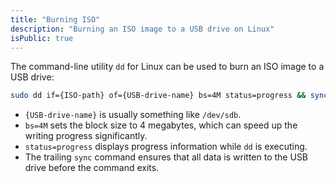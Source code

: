 ```yaml
---
title: "Burning ISO"
description: "Burning an ISO image to a USB drive on Linux"
isPublic: true
---
```


The command-line utility `dd` for Linux can be used to burn an ISO image to a
USB drive:

```sh
sudo dd if={ISO-path} of={USB-drive-name} bs=4M status=progress && sync
```

* `{USB-drive-name}` is usually something like `/dev/sdb`.
* `bs=4M` sets the block size to 4 megabytes, which can speed up the writing
   progress significantly.
* `status=progress` displays progress information while `dd` is executing.
* The trailing `sync` command ensures that all data is written to the USB drive
  before the command exits.
